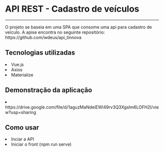 <h1  >API REST - Cadastro de veículos</h1>
 <hr>
<p align="left">O projeto se baseia em uma SPA que consome uma api para cadastro de veículo. A apise encontra no seguinte repositório: https://github.com/wdeus/api_tinnova </p>

<h2>Tecnologias utilizadas</h2>
<div style="display: inline_block">
  <li>Vue.js</li>
  <li>Axios</li>
  <li>Materialize</li>
</div>

<h2>Demonstração da aplicação </h2>
<li>https://drive.google.com/file/d/1aguzMaNdeiEWl49rv3Q3Xgslm6LOFH2I/view?usp=sharing</li>

<h2>Como usar</h2>
<div style="display: inline_block">
  <li>Inciar a API</li>
  <li>Iniciar o front (npm run serve)</li>
